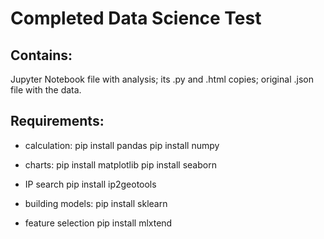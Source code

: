 # Completed Data Science Test

## Contains:
Jupyter Notebook file with analysis;
its .py and .html copies;
original .json file with the data.

## Requirements:

- calculation:
pip install pandas
pip install numpy

- charts:
pip install matplotlib
pip install seaborn

- IP search
pip install ip2geotools

- building models:
pip install sklearn

- feature selection
pip install mlxtend
